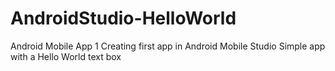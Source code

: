 # AndroidStudio-HelloWorld
Android Mobile App 1
Creating first app in Android Mobile Studio
Simple app with a Hello World text box
